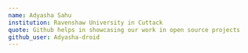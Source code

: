 ```yaml
---
name: Adyasha Sahu
institution: Ravenshaw University in Cuttack
quote: Github helps in showcasing our work in open source projects
github_user: Adyasha-droid
---
```

